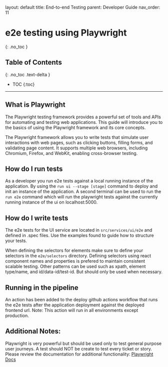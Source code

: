 layout: default
title: End-to-end Testing
parent: Developer Guide
nav_order: 11

# e2e testing using Playwright
{: .no_toc }

## Table of Contents
{: .no_toc .text-delta }

- TOC
{:toc}

---

## What is Playwright
The Playwright testing framework provides a powerful set of tools and APIs for automating and testing web applications. This guide will introduce you to the basics of using the Playwright framework and its core concepts.

The Playwright framework allows you to write tests that simulate user interactions with web pages, such as clicking buttons, filling forms, and validating page content. It supports multiple web browsers, including Chromium, Firefox, and WebKit, enabling cross-browser testing.

## How do I run tests
As a developer you run e2e tests against a local running instance of the application. By using the `run ui --stage [stage]` command to deploy and init an instance of the application. A second terminal can be used to run the `run e2e` command which will run the playwright tests against the currently running instance of the ui on localhost:5000.

## How do I write tests
The e2e tests for the UI service are located in `src/services/ui/e2e` and defined in .spec files. Use the examples found to guide how to structure your tests.

When defining the selectors for elements make sure to define your selectors in the `e2e/selectors` directory. Defining selectors using react component names and properties is prefered to maintain consistent scalable testing. Other patterns can be used such as xpath, element type/name, and id/data-id/test-id. But should only be used when necessary. 

## Running in the pipeline
An action has been added to the deploy github actions workflow that runs the e2e tests after the application deployment against the deployed frontend url. Note: This action will run in all environments except production. 

## Additional Notes:

Playwright is very powerful but should be used only to test general purpose user journeys. A test should NOT be create to test every ticket or story. Please review the documentation for additional functionality: [Playwright Docs](https://playwright.dev/docs/intro)